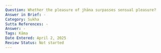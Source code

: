 ```yaml
---
Question: Whether the pleasure of jhāna surpasses sensual pleasure?
Answer in Brief: -
Category: Sukha
Sutta References: -
Answer: -
Tags: Kāma
Date Entered: April 2, 2025
Review Status: Not started
---
```

